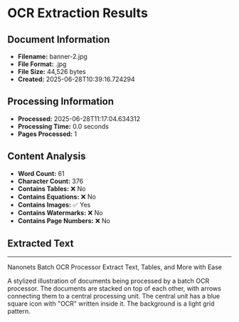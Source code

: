 # OCR Extraction Results

## Document Information

- **Filename:** banner-2.jpg
- **File Format:** .jpg
- **File Size:** 44,526 bytes
- **Created:** 2025-06-28T10:39:16.724294

## Processing Information

- **Processed:** 2025-06-28T11:17:04.634312
- **Processing Time:** 0.0 seconds
- **Pages Processed:** 1

## Content Analysis

- **Word Count:** 61
- **Character Count:** 376
- **Contains Tables:** ❌ No
- **Contains Equations:** ❌ No
- **Contains Images:** ✅ Yes
- **Contains Watermarks:** ❌ No
- **Contains Page Numbers:** ❌ No

## Extracted Text

---

Nanonets Batch OCR Processor
Extract Text, Tables, and More with Ease

<img>A stylized illustration of documents being processed by a batch OCR processor. The documents are stacked on top of each other, with arrows connecting them to a central processing unit. The central unit has a blue square icon with "OCR" written inside it. The background is a light grid pattern.</img>